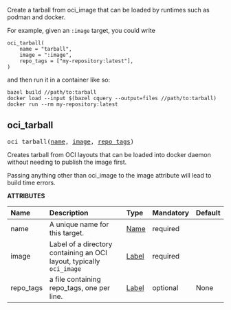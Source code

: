 <!-- Generated with Stardoc: http://skydoc.bazel.build -->

Create a tarball from oci_image that can be loaded by runtimes such as podman and docker.

For example, given an `:image` target, you could write

```
oci_tarball(
    name = "tarball",
    image = ":image",
    repo_tags = ["my-repository:latest"],
)
```

and then run it in a container like so:

```
bazel build //path/to:tarball
docker load --input $(bazel cquery --output=files //path/to:tarball)
docker run --rm my-repository:latest
```


<a id="#oci_tarball"></a>

## oci_tarball

<pre>
oci_tarball(<a href="#oci_tarball-name">name</a>, <a href="#oci_tarball-image">image</a>, <a href="#oci_tarball-repo_tags">repo_tags</a>)
</pre>

Creates tarball from OCI layouts that can be loaded into docker daemon without needing to publish the image first.

Passing anything other than oci_image to the image attribute will lead to build time errors.


**ATTRIBUTES**


| Name  | Description | Type | Mandatory | Default |
| :------------- | :------------- | :------------- | :------------- | :------------- |
| <a id="oci_tarball-name"></a>name |  A unique name for this target.   | <a href="https://bazel.build/docs/build-ref.html#name">Name</a> | required |  |
| <a id="oci_tarball-image"></a>image |  Label of a directory containing an OCI layout, typically <code>oci_image</code>   | <a href="https://bazel.build/docs/build-ref.html#labels">Label</a> | required |  |
| <a id="oci_tarball-repo_tags"></a>repo_tags |  a file containing repo_tags, one per line.   | <a href="https://bazel.build/docs/build-ref.html#labels">Label</a> | optional | None |


